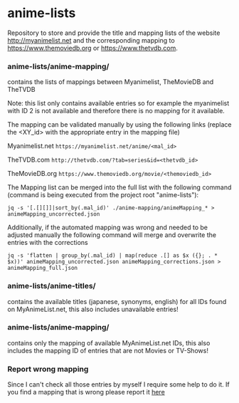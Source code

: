 # anime-lists

Repository to store and provide the title and mapping lists of the website http://myanimelist.net and the corresponding mapping to https://www.themoviedb.org or https://www.thetvdb.com.

### anime-lists/anime-mapping/
contains the lists of mappings between Myanimelist, TheMovieDB and TheTVDB

Note: this list only contains available entries so for example the myanimelist with ID 2 is not available and therefore there is no mapping for it available.

The mapping can be validated manually by using the following links (replace the <XY_id> with the appropriate entry in the mapping file)

Myanimelist.net 
```https://myanimelist.net/anime/<mal_id>```

TheTVDB.com 
```http://thetvdb.com/?tab=series&id=<thetvdb_id>```

TheMovieDB.org
```https://www.themoviedb.org/movie/<themoviedb_id>```

The Mapping list can be merged into the full list with the following command (command is being executed from the project root "anime-lists"):

```jq -s '[.[][]]|sort_by(.mal_id)' ./anime-mapping/animeMapping_* > animeMapping_uncorrected.json```

Additionally, if the automated mapping was wrong and needed to be adjusted manually the following command will merge and overwrite the entries with the corrections

```jq -s 'flatten | group_by(.mal_id) | map(reduce .[] as $x ({}; . * $x))' animeMapping_uncorrected.json animeMapping_corrections.json > animeMapping_full.json```

### anime-lists/anime-titles/
contains the available titles (japanese, synonyms, english) for all IDs found on MyAnimeList.net, this also includes unavailable entries!

### anime-lists/anime-mapping/
contains only the mapping of available MyAnimeList.net IDs, this also includes the mapping ID of entries that are not Movies or TV-Shows!

### Report wrong mapping
Since I can't check all those entries by myself I require some help to do it. If you find a mapping that is wrong please report it [here](https://github.com/Fribb/anime-lists/issues)